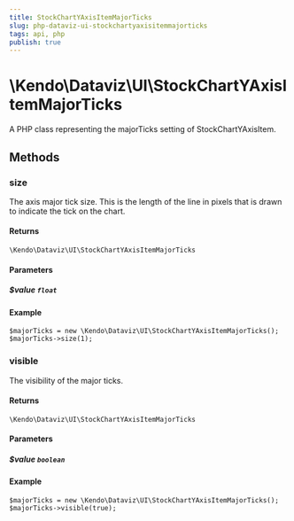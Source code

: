 ```yaml
---
title: StockChartYAxisItemMajorTicks
slug: php-dataviz-ui-stockchartyaxisitemmajorticks
tags: api, php
publish: true
---
```


# \Kendo\Dataviz\UI\StockChartYAxisItemMajorTicks

A PHP class representing the majorTicks setting of StockChartYAxisItem.


## Methods

### size
The axis major tick size. This is the length of the line in pixels that is drawn to indicate the tick on the chart.

#### Returns
`\Kendo\Dataviz\UI\StockChartYAxisItemMajorTicks`

#### Parameters

##### $value `float`



#### Example 
    $majorTicks = new \Kendo\Dataviz\UI\StockChartYAxisItemMajorTicks();
    $majorTicks->size(1);

### visible
The visibility of the major ticks.

#### Returns
`\Kendo\Dataviz\UI\StockChartYAxisItemMajorTicks`

#### Parameters

##### $value `boolean`



#### Example 
    $majorTicks = new \Kendo\Dataviz\UI\StockChartYAxisItemMajorTicks();
    $majorTicks->visible(true);


